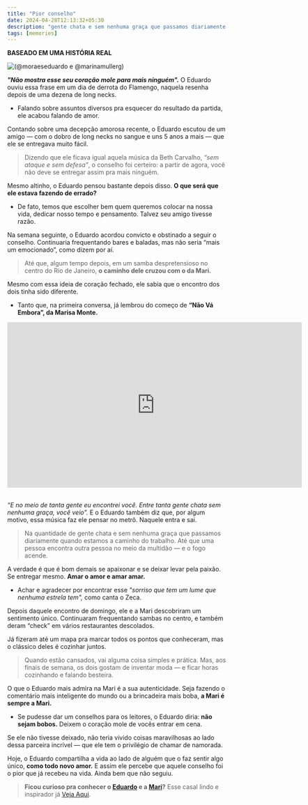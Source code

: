 ```yaml
---
title: "Pior conselho"
date: 2024-04-28T12:13:32+05:30
description: "gente chata e sem nenhuma graça que passamos diariamente quando estamos a caminho do trabalho. Até que uma pessoa encontra outra pessoa no meio da multidão."
tags: [memories]
---
```


**BASEADO EM UMA HISTÓRIA REAL**

![(@moraeseduardo e @marinamullerg)](https://geanramos.com.br/img/moraeseduardo-e-marinamullerg.jpg?resize=676,380)

**_"Não mostra esse seu coração mole para mais ninguém"._**
O Eduardo ouviu essa frase em um dia de derrota do Flamengo, naquela resenha depois de uma dezena de long necks.

-   Falando sobre assuntos diversos pra esquecer do resultado da partida, ele acabou falando de amor.

Contando sobre uma decepção amorosa recente, o Eduardo escutou de um amigo — com o dobro de long necks no sangue e uns 5 anos a mais — que ele se entregava muito fácil.

> Dizendo que ele ficava igual aquela música da Beth Carvalho, _“sem ataque e sem defesa”_, o conselho foi certeiro: a partir de agora, você não deve se entregar assim pra mais ninguém.

Mesmo altinho, o Eduardo pensou bastante depois disso. **O que será que ele estava fazendo de errado?**

-   De fato, temos que escolher bem quem queremos colocar na nossa vida, dedicar nosso tempo e pensamento. Talvez seu amigo tivesse razão.

Na semana seguinte, o Eduardo acordou convicto e obstinado a seguir o conselho. Continuaria frequentando bares e baladas, mas não seria “mais um emocionado”, como dizem por aí.

> Até que, algum tempo depois, em um samba despretensioso no centro do Rio de Janeiro, **o caminho dele cruzou com o da Mari.**

Mesmo com essa ideia de coração fechado, ele sabia que o encontro dos dois tinha sido diferente.

-   Tanto que, na primeira conversa, já lembrou do começo de **“Não Vá Embora”, da Marisa Monte.**


<div class="embed-responsive">
    <iframe width="676" height="380" src="https://www.youtube-nocookie.com/embed/KqZjtaQN0k4?si=r29ZVCszOCca-LFH" title="YouTube video player" frameborder="0" allow="accelerometer; autoplay; clipboard-write; encrypted-media; gyroscope; picture-in-picture; web-share" referrerpolicy="strict-origin-when-cross-origin" allowfullscreen=""></iframe>
</div><br>

_“E no meio de tanta gente eu encontrei você._ _Entre tanta gente chata sem nenhuma graça, você veio”._ E o Eduardo também diz que, por algum motivo, essa música faz ele pensar no metrô. Naquele entra e sai.

> Na quantidade de gente chata e sem nenhuma graça que passamos diariamente quando estamos a caminho do trabalho. Até que uma pessoa encontra outra pessoa no meio da multidão — e o fogo acende.

A verdade é que é bom demais se apaixonar e se deixar levar pela paixão. Se entregar mesmo. **Amar o amor e amar amar.**

-   Achar e agradecer por encontrar esse _"sorriso que tem um lume que nenhuma estrela tem",_ como canta o Zeca.

Depois daquele encontro de domingo, ele e a Mari descobriram um sentimento único. Continuaram frequentando sambas no centro, e também deram “check” em vários restaurantes descolados.

Já fizeram até um mapa pra marcar todos os pontos que conheceram, mas o clássico deles é cozinhar juntos.

> Quando estão cansados, vai alguma coisa simples e prática. Mas, aos finais de semana, os dois gostam de inventar moda — e ficar horas cozinhando e falando besteira.

O que o Eduardo mais admira na Mari é a sua autenticidade. Seja fazendo o comentário mais inteligente do mundo ou a brincadeira mais boba, **a Mari é sempre a Mari.**

-   Se pudesse dar um conselhos para os leitores, o Eduardo diria: **não sejam bobos.** Deixem o coração mole de vocês entrar em cena.

Se ele não tivesse deixado, não teria vivido coisas maravilhosas ao lado dessa parceira incrível — que ele tem o privilégio de chamar de namorada.

Hoje, o Eduardo compartilha a vida ao lado de alguém que o faz sentir algo único, **como todo novo amor.** E assim ele percebe que aquele conselho foi o pior que já recebeu na vida. Ainda bem que não seguiu.

> **Ficou curioso pra conhecer o [Eduardo](https://instagram.com/moraeseduardo/) e a [Mari](https://instagram.com/marinamullerg/)?** Esse casal lindo e inspirador já [Veja Aqui](https://cdn.jsdelivr.net/gh/geanramos/hugo/img/moraeseduardo-e-marinamullerg1.jpg). 
